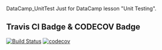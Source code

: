 DataCamp_UnitTest
Just for DataCamp lesson "Unit Testing".

## Travis CI Badge & CODECOV Badge

[![Build Status](https://app.travis-ci.com/RyanXu11/DataCamp_UnitTest.svg?token=5oSyrUN6aY2FfphtuguR&branch=master)](https://app.travis-ci.com/RyanXu11/DataCamp_UnitTest)
[![codecov](https://codecov.io/gh/RyanXu11/DataCamp_UnitTest/branch/master/graph/badge.svg?token=Q20H19JYVF)](https://codecov.io/gh/RyanXu11/DataCamp_UnitTest)
